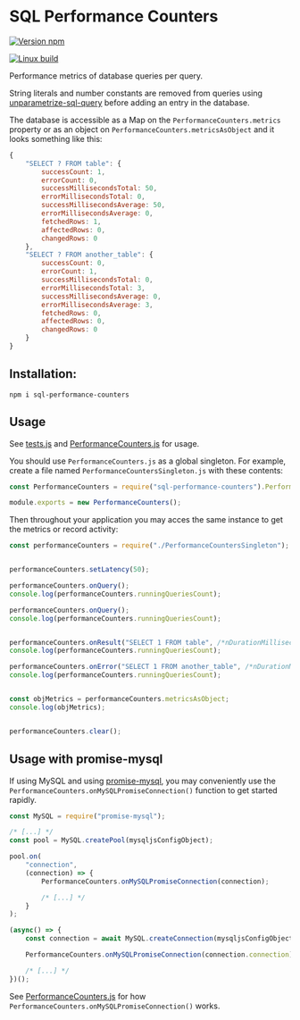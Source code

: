 # SQL Performance Counters

[![Version npm](https://img.shields.io/npm/v/sql-performance-counters.svg)](https://www.npmjs.com/package/sql-performance-counters)

[![Linux build](https://travis-ci.org/oxygen/sql-performance-counters-nodejs.svg?branch=master)](https://travis-ci.org/oxygen/sql-performance-counters-nodejs)

Performance metrics of database queries per query.

String literals and number constants are removed from queries using [unparametrize-sql-query](https://github.com/oxygen/unparametrize-sql-query) before adding an entry in the database.

The database is accessible as a Map on the `PerformanceCounters.metrics` property or as an object on `PerformanceCounters.metricsAsObject` and it looks something like this:

```JavaScript
{ 
	"SELECT ? FROM table": {
		successCount: 1,
		errorCount: 0,
		successMillisecondsTotal: 50,
		errorMillisecondsTotal: 0,
		successMillisecondsAverage: 50,
		errorMillisecondsAverage: 0,
		fetchedRows: 1,
		affectedRows: 0,
		changedRows: 0
	},
	"SELECT ? FROM another_table": {
		successCount: 0,
		errorCount: 1,
		successMillisecondsTotal: 0,
		errorMillisecondsTotal: 3,
		successMillisecondsAverage: 0,
		errorMillisecondsAverage: 3,
		fetchedRows: 0,
		affectedRows: 0,
		changedRows: 0
	}
}
```

## Installation:

```shell
npm i sql-performance-counters
```

## Usage
See [tests.js](./tests.js) and [PerformanceCounters.js](./src/PerformanceCounters.js) for usage.


You should use `PerformanceCounters.js` as a global singleton. For example, create a file named `PerformanceCountersSingleton.js` with these contents:

```JavaScript
const PerformanceCounters = require("sql-performance-counters").PerformanceCounters;

module.exports = new PerformanceCounters();
```

Then throughout your application you may acces the same instance to get the metrics or record activity:


```JavaScript
const performanceCounters = require("./PerformanceCountersSingleton");


performanceCounters.setLatency(50);

performanceCounters.onQuery();
console.log(performanceCounters.runningQueriesCount);

performanceCounters.onQuery();
console.log(performanceCounters.runningQueriesCount);


performanceCounters.onResult("SELECT 1 FROM table", /*nDurationMilliseconds*/ 100, /*mxResult*/ [1, 2, 3]);
console.log(performanceCounters.runningQueriesCount);

performanceCounters.onError("SELECT 1 FROM another_table", /*nDurationMilliseconds*/ 53, /*error*/ new Error("test"));
console.log(performanceCounters.runningQueriesCount);


const objMetrics = performanceCounters.metricsAsObject;
console.log(objMetrics);


performanceCounters.clear();
```


## Usage with promise-mysql 
If using MySQL and using [promise-mysql](https://www.npmjs.com/package/promise-mysql), you may conveniently use the `PerformanceCounters.onMySQLPromiseConnection()` function to get started rapidly.


```JavaScript
const MySQL = require("promise-mysql");

/* [...] */
const pool = MySQL.createPool(mysqljsConfigObject);

pool.on(
	"connection", 
	(connection) => {
		PerformanceCounters.onMySQLPromiseConnection(connection);

		/* [...] */
	}
);

(async() => {
	const connection = await MySQL.createConnection(mysqljsConfigObject);

	PerformanceCounters.onMySQLPromiseConnection(connection.connection);

	/* [...] */
})();
```

See [PerformanceCounters.js](./src/PerformanceCounters.js) for how `PerformanceCounters.onMySQLPromiseConnection()` works.
